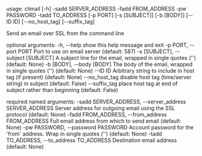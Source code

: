 usage: climail [-h] -sadd SERVER_ADDRESS -fadd FROM_ADDRESS -pw PASSWORD -tadd
               TO_ADDRESS [-p PORT] [-s [SUBJECT]] [-b [BODY]] [--ID ID]
               [--no_host_tag] [--suffix_tag]

Send an email over SSL from the command line

optional arguments:
  -h, --help            show this help message and exit
  -p PORT, --port PORT  Port to use on email server (default: 587)
  -s [SUBJECT], --subject [SUBJECT]
                        A subject line for the email, wrapped in single quotes
                        ('') (default: None)
  -b [BODY], --body [BODY]
                        The body of the email, wrapped in single quotes ('')
                        (default: None)
  --ID ID               Arbitrary string to include in host tag (if present)
                        (default: None)
  --no_host_tag         disable host tag (time/server string) in subject
                        (default: False)
  --suffix_tag          place host tag at end of subject rather than beginning
                        (default: False)

required named arguments:
  -sadd SERVER_ADDRESS, --server_address SERVER_ADDRESS
                        Server address for outgoing email using the SSL
                        protocol (default: None)
  -fadd FROM_ADDRESS, --from_address FROM_ADDRESS
                        Full email address from which to send email (default:
                        None)
  -pw PASSWORD, --password PASSWORD
                        Account password for the 'from' address. Wrap in
                        single quotes ('') (default: None)
  -tadd TO_ADDRESS, --to_address TO_ADDRESS
                        Destination email address (default: None)
